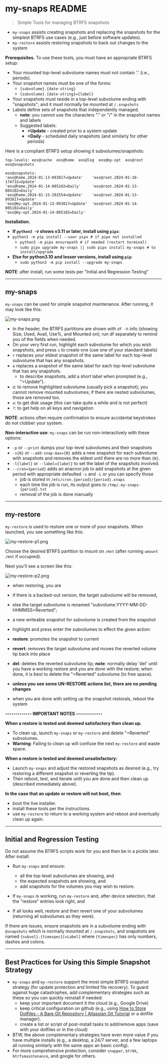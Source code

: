# my-snaps README
> Simple Tools for managing BTRFS snapshots

* `my-snaps`  assists creating snapshots and replacing the snapshots for the simplest BTRFS use cases (e.g., just before software updates).
* `my-restore` assists restoring snapshots to back out changes to the system

**Prerequisites.** To use these tools, you must have an appropriate BTRFS setup:
* Your mounted top-level subvolume names must not contain '.' (i.e., periods).
* Your snapshot names must be one of the forms:
  * `{subvolume}.{date-string}`
  * `{subvolume}.{date-string}={label}`
* Your snapshots must reside in a top-level subvolume ending with "snapshots"; and it must normally be mounted at `/.snapshots`
* Labels define sets of snapshots that independently managed.
  * **note**: you cannot use the characters "." or "/" in the snapshot names and labels
  * Suggested labels:
    * **=Update** - created prior to a system update
    * **=Daily** - scheduled daily snapshots (and similarly for other periods)

Here is a compliant BTRFS setup showing it subvolumes/snapshots:
```
top-levels: eos@cache  eos@home  eos@log  eos@my-opt  eos@root  eos@snapshots

eos@snapshots:
'eos@home.2024-01-13-093817=Update'    'eos@root.2024-01-10-174732=Update'
'eos@home.2024-01-14-085102=Daily'     'eos@root.2024-01-13-084102=Daily'
'eos@home.2024-01-15-201554=Update'    'eos@root.2024-01-13-093817=Update'
'eos@my-opt.2024-01-13-093817=Update'  'eos@root.2024-01-14-085102=Daily'
'eos@my-opt.2024-01-14-085102=Daily'
```

**Installation.**
* **If `python3 -V` shows v3.11 or later, install using `pipx`**:
* `python3 -m pip install --user pipx # if pipx not installed`
  * `python3 -m pipx ensurepath # if needed (restart terminal)`
  * `sudo pipx upgrade my-snaps || sudo pipx install my-snaps # to install/upgrade`
* **Else for python3.10 and lesser versions, install using `pip`**:
  * `sudo python3 -m pip install --upgrade my-snaps`

**NOTE**: after install, run some tests per "Initial and Regression Testing"

---

## my-snaps
`my-snaps` can be used for simple snapshot maintenance. After running, it may look like this:

![my-snaps.png](https://github.com/joedefen/my-snaps/blob/main/images/my-snaps.png?raw=true)
<!--- ![my-snaps.png](images/my-snaps.png) -->

* In the header, the BTRFS partitions are shown with `df -h` info (showing Size, Used, Avail, Use%, and Mounted on); run df separately to remind you of the fields when needed.
* On your very first run, highlight each subvolume for which you wish snapshots, and press `s` to create one (use one of your standard labels)
* `r` replaces your eldest snapshot of the same label for each top-level subvolume that has any snapshots.
* `a` replaces a snapshot of the same label for each top-level subvolume that has any snapshots.
  * to describe snapshots, add a short label when prompted (e.g., "=Update").
* `d`: to remove highlighted subvolume (usually pick a snapshot); you cannot remove mounted subvolumes; if there are nested subvolumes, those are removed too.
* `u`: to get disk usage (this can take quite a while and is not perfect)
* `?`: to get help on all keys and navigation

**NOTE**: actions often require confirmation to ensure accidental keystrokes do not clobber your system.

**Non-interactive use**: `my-snaps` can be run non-interactively with these options:
* `-p` or `--print` dumps your top-level subvolumes and their snapshots
* `-s{N}` or `--add-snap-max={N}` adds a new snapshot for each subvolume with snapshots and removes the eldest until there are no more than `{N}`.
* `-l{label}` or `--label={label}` to set the label of the snapshots involved.
* `--cron={period}` adds an anacron job to add snapshots at the given period with appropriate defaulted `-s` and `-L` or you can specify those
  * job is stored in `/etc/cron.{period}/{period}.snaps` 
  * each time the job is run, its output goes to `/tmp/.my-snaps-{period}.txt`
  * removal of the job is done manually


---

## my-restore
`my-restore` is used to restore one or more of your snapshots. When launched, you see something like this:

![my-restore-p1.png](https://github.com/joedefen/my-snaps/blob/main/images/my-restore-p1.png?raw=true)
<!--- ![my-restore-p1.png](images/my-restore-p1.png) --->

Choose the desired BTRFS partition to mount on `/mnt` (after running `umount /mnt` if occupied).

Next you'll see a screen like this:

![my-restore-p2.png](https://github.com/joedefen/my-snaps/blob/main/images/my-restore-p2.png?raw=true)
<!--- ![my-restore-p2.png](images/my-restore-p2.png) --->

* when restoring, you are
* if there is a backed-out version, the target subvolume will be removed,
* else the target subvolume is renamed "subvolume.YYYY-MM-DD-HHMMSS=Reverted";
* a new writeable snapshot for subvolume is created from the snapshot

* highlight and press enter the subvolumes to effect the given action:
* **restore**: promotes the snapshot to current
* **revert**: removes the target subvolume and moves the reverted volume tip back into place
* **del**: deletes the reverted subvolume tip; **note**: normally delay 'del' until you have a working restore and you are done with the restore;  when done, it is best to delete the "=Reverted" subvolume (to free space).
* **unless you see some UN-RESTORE actions list, there are no pending changes**
* when you are done with setting up the snapshot restorals, reboot the system

**------------- IMPORTANT NOTES -------------**

**When a restore is tested and deemed satisfactory then clean up.**
* To clean up, launch `my-snaps` or `my-restore` and delete "=Reverted" subvolumes.
* **Warning**: Failing to clean up will confuse the next `my-restore` and waste space.

**When a restore is tested and deemed unsatisfactory:**
* Launch `my-snaps` and adjust the restored snapshots as desired (e.g., try restoring a different snapshot or reverting the tip).
* Then reboot, test, and iterate until you are done and then clean up (described immediately above).

**In the case that an update or restore will not boot, then**:
* boot the live installer.
* install these tools per the instructions.
* use `my-restore` to return to a working system and reboot and eventually clean up again.

---

## Initial and Regression Testing
Do not assume the BTRFS scripts work for you and then be in a pickle later. After install:
* Run `my-snaps` and ensure:
  * all the top-level subvolumes are showing, and
  * the expected snapshots are showing, and
  * add snapshots for the volumes you may wish to restore.

* If `my-snaps` is working, run `my-restore` and, after device selection, that the "restore" entries look right, and
* If all looks well, restore and then revert one of your subvolumes (returning all subvolumes as they were).

If there are issues, ensure snapshots are in a subvolume ending with `@snapshots` which is normally mounted at `/.snapshots`, and snapshots are named `{subvol}.{timespec}[=Label]` where `{timespec}` has only numbers, dashes and colons.

---

## Best Practices for Using this Simple Snapshot Strategy
* `my-snaps` and `my-restore` support the most simple BTRFS snapshot strategy (for update protection and limited file recovery).  To guard against huge catastrophes, add complementary strategies such as these so you can quickly reinstall if needed:
  * keep your important document it the cloud (e.g., Google Drive)
  * keep critical configuration on github (e.g., using [How to Store Dotfiles - A Bare Git Repository | Atlassian Git Tutorial](https://www.atlassian.com/git/tutorials/dotfiles) or a dotfile manager).
  * create a list or script of post-install tasks to add/remove apps (save with your dotfiles or in the cloud)
* BTW, the above complementary strategies have even more value if you have multiple installs (e.g., a desktop, a 24/7 server, and a few laptops all running similarly with the same apps an basic config).
* For more comprehensive protection, consider `snapper`, `btrbk`, `btrfsmaintenance`, and google for others.